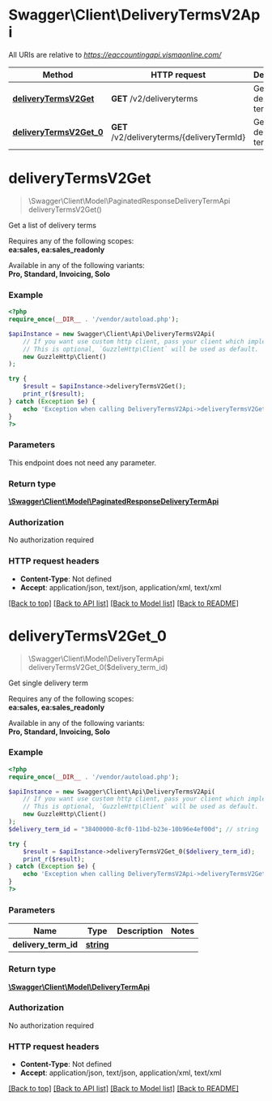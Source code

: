 # Swagger\Client\DeliveryTermsV2Api

All URIs are relative to *https://eaccountingapi.vismaonline.com/*

Method | HTTP request | Description
------------- | ------------- | -------------
[**deliveryTermsV2Get**](DeliveryTermsV2Api.md#deliverytermsv2get) | **GET** /v2/deliveryterms | Get a list of delivery terms
[**deliveryTermsV2Get_0**](DeliveryTermsV2Api.md#deliverytermsv2get_0) | **GET** /v2/deliveryterms/{deliveryTermId} | Get single delivery term

# **deliveryTermsV2Get**
> \Swagger\Client\Model\PaginatedResponseDeliveryTermApi deliveryTermsV2Get()

Get a list of delivery terms

<p>Requires any of the following scopes: <br><b>ea:sales, ea:sales_readonly</b></p><p>Available in any of the following variants: <br><b>Pro, Standard, Invoicing, Solo</b></p>

### Example
```php
<?php
require_once(__DIR__ . '/vendor/autoload.php');

$apiInstance = new Swagger\Client\Api\DeliveryTermsV2Api(
    // If you want use custom http client, pass your client which implements `GuzzleHttp\ClientInterface`.
    // This is optional, `GuzzleHttp\Client` will be used as default.
    new GuzzleHttp\Client()
);

try {
    $result = $apiInstance->deliveryTermsV2Get();
    print_r($result);
} catch (Exception $e) {
    echo 'Exception when calling DeliveryTermsV2Api->deliveryTermsV2Get: ', $e->getMessage(), PHP_EOL;
}
?>
```

### Parameters
This endpoint does not need any parameter.

### Return type

[**\Swagger\Client\Model\PaginatedResponseDeliveryTermApi**](../Model/PaginatedResponseDeliveryTermApi.md)

### Authorization

No authorization required

### HTTP request headers

 - **Content-Type**: Not defined
 - **Accept**: application/json, text/json, application/xml, text/xml

[[Back to top]](#) [[Back to API list]](../../README.md#documentation-for-api-endpoints) [[Back to Model list]](../../README.md#documentation-for-models) [[Back to README]](../../README.md)

# **deliveryTermsV2Get_0**
> \Swagger\Client\Model\DeliveryTermApi deliveryTermsV2Get_0($delivery_term_id)

Get single delivery term

<p>Requires any of the following scopes: <br><b>ea:sales, ea:sales_readonly</b></p><p>Available in any of the following variants: <br><b>Pro, Standard, Invoicing, Solo</b></p>

### Example
```php
<?php
require_once(__DIR__ . '/vendor/autoload.php');

$apiInstance = new Swagger\Client\Api\DeliveryTermsV2Api(
    // If you want use custom http client, pass your client which implements `GuzzleHttp\ClientInterface`.
    // This is optional, `GuzzleHttp\Client` will be used as default.
    new GuzzleHttp\Client()
);
$delivery_term_id = "38400000-8cf0-11bd-b23e-10b96e4ef00d"; // string | 

try {
    $result = $apiInstance->deliveryTermsV2Get_0($delivery_term_id);
    print_r($result);
} catch (Exception $e) {
    echo 'Exception when calling DeliveryTermsV2Api->deliveryTermsV2Get_0: ', $e->getMessage(), PHP_EOL;
}
?>
```

### Parameters

Name | Type | Description  | Notes
------------- | ------------- | ------------- | -------------
 **delivery_term_id** | [**string**](../Model/.md)|  |

### Return type

[**\Swagger\Client\Model\DeliveryTermApi**](../Model/DeliveryTermApi.md)

### Authorization

No authorization required

### HTTP request headers

 - **Content-Type**: Not defined
 - **Accept**: application/json, text/json, application/xml, text/xml

[[Back to top]](#) [[Back to API list]](../../README.md#documentation-for-api-endpoints) [[Back to Model list]](../../README.md#documentation-for-models) [[Back to README]](../../README.md)

